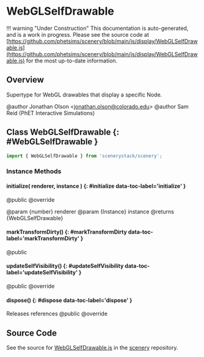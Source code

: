 # WebGLSelfDrawable

!!! warning "Under Construction"
    This documentation is auto-generated, and is a work in progress. Please see the source code at
    [https://github.com/phetsims/scenery/blob/main/js/display/WebGLSelfDrawable.js](https://github.com/phetsims/scenery/blob/main/js/display/WebGLSelfDrawable.js) for the most up-to-date information.

## Overview

Supertype for WebGL drawables that display a specific Node.

@author Jonathan Olson &lt;jonathan.olson@colorado.edu&gt;
@author Sam Reid (PhET Interactive Simulations)

## Class WebGLSelfDrawable {: #WebGLSelfDrawable }


```js
import { WebGLSelfDrawable } from 'scenerystack/scenery';
```
### Instance Methods

#### initialize( renderer, instance ) {: #initialize data-toc-label='initialize' }

@public
@override

@param {number} renderer
@param {Instance} instance
@returns {WebGLSelfDrawable}

#### markTransformDirty() {: #markTransformDirty data-toc-label='markTransformDirty' }

@public

#### updateSelfVisibility() {: #updateSelfVisibility data-toc-label='updateSelfVisibility' }

@public
@override

#### dispose() {: #dispose data-toc-label='dispose' }

Releases references
@public
@override



## Source Code

See the source for [WebGLSelfDrawable.js](https://github.com/phetsims/scenery/blob/main/js/display/WebGLSelfDrawable.js) in the [scenery](https://github.com/phetsims/scenery) repository.
